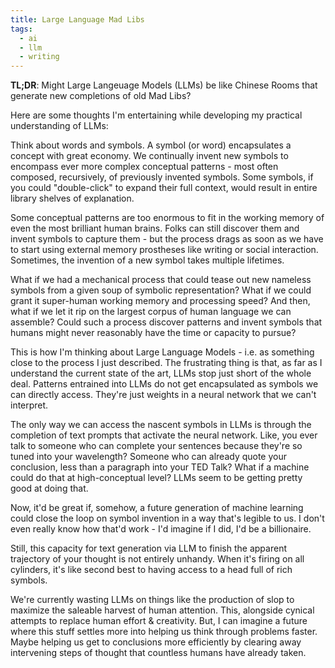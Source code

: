 ```yaml
---
title: Large Language Mad Libs
tags:
  - ai
  - llm
  - writing
---
```


**TL;DR**: Might Large Langeuage Models (LLMs) be like Chinese Rooms that generate new completions of old Mad Libs?

<!--more-->

Here are some thoughts I'm entertaining while developing my practical understanding of LLMs:

Think about words and symbols. A symbol (or word) encapsulates a concept with great economy. We continually invent new symbols to encompass ever more complex conceptual patterns - most often composed, recursively, of previously invented symbols. Some symbols, if you could "double-click" to expand their full context, would result in entire library shelves of explanation.

Some conceptual patterns are too enormous to fit in the working memory of even the most brilliant human brains. Folks can still discover them and invent symbols to capture them - but the process drags as soon as we have to start using external memory prostheses like writing or social interaction. Sometimes, the invention of a new symbol takes multiple lifetimes.

What if we had a mechanical process that could tease out new nameless symbols from a given soup of symbolic representation? What if we could grant it super-human working memory and processing speed? And then, what if we let it rip on the largest corpus of human language we can assemble? Could such a process discover patterns and invent symbols that humans might never reasonably have the time or capacity to pursue?

This is how I'm thinking about Large Language Models - i.e. as something close to the process I just described. The frustrating thing is that, as far as I understand the current state of the art, LLMs stop just short of the whole deal. Patterns entrained into LLMs do not get encapsulated as symbols we can directly access. They're just weights in a neural network that we can't interpret.

The only way we can access the nascent symbols in LLMs is through the completion of text prompts that activate the neural network. Like, you ever talk to someone who can complete your sentences because they're so tuned into your wavelength? Someone who can already quote your conclusion, less than a paragraph into your TED Talk? What if a machine could do that at high-conceptual level? LLMs seem to be getting pretty good at doing that.

Now, it'd be great if, somehow, a future generation of machine learning could close the loop on symbol invention in a way that's legible to us. I don't even really know how that'd work - I'd imagine if I did, I'd be a billionaire.

Still, this capacity for text generation via LLM to finish the apparent trajectory of your thought is not entirely unhandy. When it's firing on all cylinders, it's like second best to having access to a head full of rich symbols.

We're currently wasting LLMs on things like the production of slop to maximize the saleable harvest of human attention. This, alongside cynical attempts to replace human effort & creativity. But, I can imagine a future where this stuff settles more into helping us think through problems faster. Maybe helping us get to conclusions more efficiently by clearing away intervening steps of thought that countless humans have already taken.

